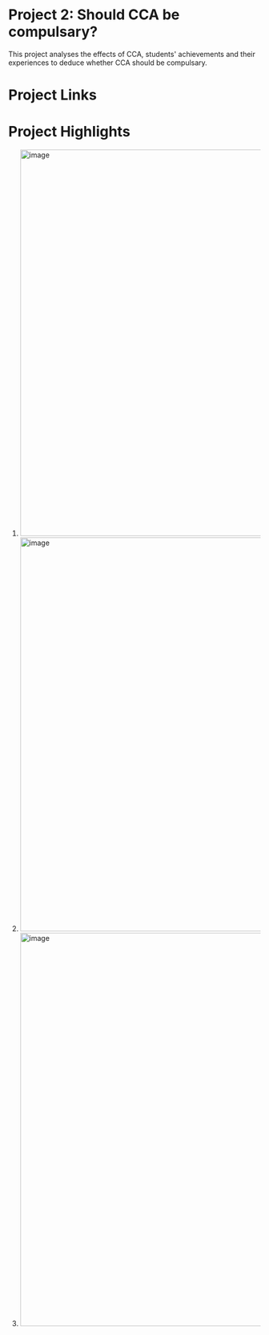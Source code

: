 # Project 2: Should CCA be compulsary?
This project analyses the effects of CCA, students' achievements and their experiences to deduce whether CCA should be compulsary.

# Project Links 

# Project Highlights
1. <img width="770" alt="image" src="https://user-images.githubusercontent.com/129648107/229431940-b7238592-c2c3-457e-8c00-880ddf226458.png">
2. <img width="785" alt="image" src="https://user-images.githubusercontent.com/129648107/229432284-5043b469-dfb1-4692-8152-3358ca894a8d.png">
3. <img width="784" alt="image" src="https://user-images.githubusercontent.com/129648107/229432392-e88cad26-5527-4e74-8e61-ad91a914bdac.png">


   

